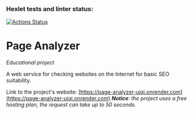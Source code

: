 ### Hexlet tests and linter status:
[![Actions Status](https://github.com/putilovms/python-project-83/actions/workflows/hexlet-check.yml/badge.svg)](https://github.com/putilovms/python-project-83/actions)

# Page Analyzer
*Educational project*

A web  service for checking  websites on the  Internet  for  basic  SEO  suitability.

Link to the project's website: [https://page-analyzer-uiqi.onrender.com](https://page-analyzer-uiqi.onrender.com)
***Notice**: the project uses a free hosting plan, the request can take up to 50 seconds.*
